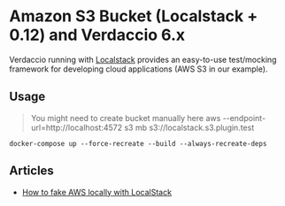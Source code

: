 # Amazon S3 Bucket (Localstack + 0.12) and Verdaccio 6.x

Verdaccio running with [Localstack](https://github.com/localstack/localstack) provides an easy-to-use test/mocking framework for developing cloud applications (AWS S3 in our example).

## Usage

> You might need to create bucket manually here
> aws --endpoint-url=http://localhost:4572 s3 mb s3://localstack.s3.plugin.test

```
docker-compose up --force-recreate --build --always-recreate-deps
```

## Articles

- [How to fake AWS locally with LocalStack](https://dev.to/goodidea/how-to-fake-aws-locally-with-localstack-27me)
